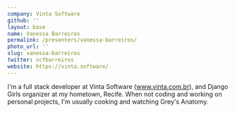 ```yaml
---
company: Vinta Software
github: ''
layout: base
name: Vanessa Barreiros
permalink: /presenters/vanessa-barreiros/
photo_url: ''
slug: vanessa-barreiros
twitter: vcfbarreiros
website: https://vinta.software/
---
```


I'm a full stack developer at Vinta Software (www.vinta.com.br), and Django Girls organizer at my hometown, Recife. When not coding and working on personal projects, I'm usually cooking and watching Grey's Anatomy.